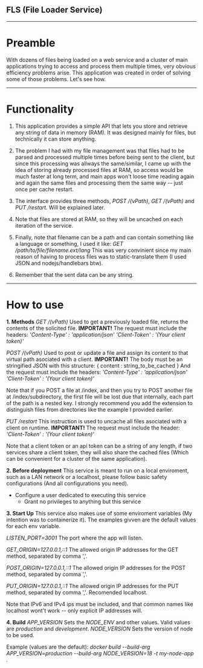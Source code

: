 ## FLS (File Loader Service)
---
# Preamble
With dozens of files being loaded on a web service and a cluster of main applications trying to access and process them multiple times, very obvious efficiency problems arise. 
This application was created in order of solving some of those problems.
Let's see how.

---
# Functionality
1. This application provides a simple API that lets you store and retrieve any string of data in memory (RAM). It was designed mainly for files, but technically it can store anything.

2. The problem I had with my file management was that files had to be parsed and processed multiple times before being sent to the client, but since this processing was allways the same/similar, I came up with the idea of storing already processed files at RAM, so access would be much faster at long term, and main apps won't loose time reading again and again the same files and processing them the same way -- just once per cache restart.

3. The interface provides three methods, *POST /(vPath)*, *GET /(vPath)* and *PUT /restart*. Will be explained later.

4. Note that files are stored at RAM, so they will be uncached on each iteration of the service. 

5. Finally, note that filename can be a path and can contain something like a language or something, I used it like: 
*GET /path/to/file/filename.ext/lang*
This was very convinient since my main reason of having to process files was to static-translate them (I used JSON and nodejs/handlebars btw).

6. Remember that the sent data can be any string.

---
# How to use
**1. Methods**
*GET /(vPath)*
Used to get a previously loaded file, returns the contents of the solicited file.
**IMPORTANT!** 
The request must include the headers:
*'Content-Type' : 'application/json'*
*'Client-Token' : '(Your client token)'*

*POST /(vPath)*
Used to post or update a file and assign its content to that virtual path asociated with a client.
**IMPORTANT!** 
The body must be an stringified JSON with this structure:
{
    content : string_to_be_cached
}
And the request must include the headers:
*'Content-Type' : 'application/json'*
*'Client-Token' : '(Your client token)'*

Note that if you POST a file at /index, and then you try to POST another file at /index/subdirectory, the first file will be lost due that internally, each part of the path is a nested key. 
I strongly recommend you add the extension to distinguish files from directories like the example I provided earlier.

*PUT /restart*
This instruction is used to uncache all files asociated with a client on runtime.
**IMPORTANT!** 
The request must include the header:
*'Client-Token' : '(Your client token)'*

Note that a client token or an api token can be a string of any length, if two services share a client token, they will also share the cached files (Which can be convenient for a cluster of the same application).

**2. Before deployment**
This service is meant to run on a local enviroment, such as a LAN network or a localhost, please follow basic safety configurations (And all configurations you need).
- Configure a user dedicated to executing this service
    - Grant no privileges to anything but this service

**3. Start Up**
This service also makes use of some enviroment variables (My intention was to containerize it).
The examples givven are the default values for each env variable.

*LISTEN_PORT=3001*
The port where the app will listen.

*GET_ORIGIN=127.0.0.1,::1*
The allowed origin IP addresses for the GET method, separated by comma ','.

*POST_ORIGIN=127.0.0.1,::1*
The allowed origin IP addresses for the POST method, separated by comma ','.

*PUT_ORIGIN=127.0.0.1,::1*
The allowed origin IP addresses for the PUT method, separated by comma ','.
Recomended localhost.

Note that IPv6 and IPv4 ips must be included, and that common names like localhost wont't work -- only explicit IP addresses will.

**4. Build**
*APP_VERSION* Sets the *NODE_ENV* and other values. Valid values are *production* and *development*.
*NODE_VERSION* Sets the version of node to be used.

Example (values are the default): 
*docker build --build-arg APP_VERSION=production --build-arg NODE_VERSION=18 -t my-node-app .*